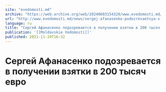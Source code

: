 ```yaml
---
site: "evedomosti.md"
archive: "https://web.archive.org/web/20240603154320/www.evedomosti.md/news/sergej-afanasenko-podozrevaetsya-v-poluchenii-vzyatki-v-200"
url: "http://www.evedomosti.md/news/sergej-afanasenko-podozrevaetsya-v-poluchenii-vzyatki-v-200"
language: ru
title: "Сергей Афанасенко подозревается в получении взятки в 200 тысяч евро"
publication: '[[Moldavskie Vedomosti]]'
published: 2021-11-19T16:32
---
```


# Сергей Афанасенко подозревается в получении взятки в 200 тысяч евро


